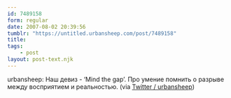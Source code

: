 ```yaml
---
id: 7489158
form: regular
date: 2007-08-02 20:39:56
tumblr: "https://untitled.urbansheep.com/post/7489158"
title:
tags:
    - post
layout: post-text.njk
---
```


<p>urbansheep: Наш девиз - &lsquo;Mind the gap&rsquo;. Про умение помнить о разрыве между восприятием и реальностью. (via <a href="http://twitter.com/urbansheep/statuses/182858662">Twitter / urbansheep</a>)</p>

